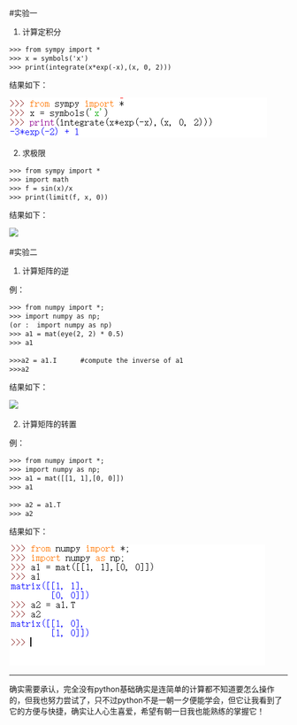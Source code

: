  #实验一

1. 计算定积分

```
>>> from sympy import *
>>> x = symbols('x')
>>> print(integrate(x*exp(-x),(x, 0, 2)))

```

结果如下：

![](1212.png)

2. 求极限

```
>>> from sympy import *
>>> import math
>>> f = sin(x)/x
>>> print(limit(f, x, 0))

```

结果如下：

![](45455.png)

 #实验二

1. 计算矩阵的逆

例：

```
>>> from numpy import *;
>>> import numpy as np;
(or :  import numpy as np)
>>> a1 = mat(eye(2, 2) * 0.5)
>>> a1

>>>a2 = a1.I      #compute the inverse of a1
>>>a2
```

结果如下：

![](233233.png)

2. 计算矩阵的转置

例：

```
>>> from numpy import *;
>>> import numpy as np;
>>> a1 = mat([[1, 1],[0, 0]])
>>> a1

>>> a2 = a1.T
>>> a2

```

结果如下：

![](3434.png)

---
确实需要承认，完全没有python基础确实是连简单的计算都不知道要怎么操作的，但我也努力尝试了，只不过python不是一朝一夕便能学会，但它让我看到了它的方便与快捷，确实让人心生喜爱，希望有朝一日我也能熟练的掌握它！